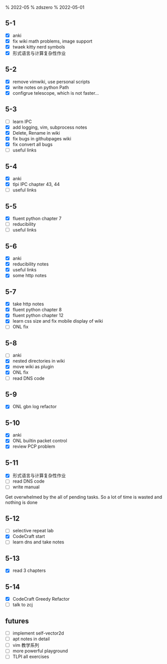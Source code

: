 % 2022-05
% zdszero
% 2022-05-01

## 5-1

- [x] anki
- [x] fix wiki math problems, image support
- [x] twaek kitty nerd symbols
- [x] 形式语言与计算复杂性作业

## 5-2

- [x] remove vimwiki, use personal scripts
- [x] write notes on python Path
- [x] configrue telescope, which is not faster...

## 5-3

- [ ] learn IPC
- [x] add logging, vim, subprocess notes
- [x] Delete, Rename in wiki
- [x] fix bugs in githubpages wiki
- [x] fix convert all bugs
- [ ] useful links

## 5-4

- [x] anki
- [x] tlpi IPC chapter 43, 44
- [ ] useful links

## 5-5

- [x] fluent python chapter 7
- [ ] reducibility
- [ ] useful links

## 5-6

- [x] anki
- [x] reducibility notes
- [x] useful links
- [x] some http notes

## 5-7

- [x] take http notes
- [x] fluent python chapter 8
- [x] fluent python chapter 12
- [x] learn css size and fix mobile display of wiki
- [ ] ONL fix

## 5-8

- [ ] anki
- [x] nested directories in wiki
- [x] move wiki as plugin
- [x] ONL fix
- [ ] read DNS code

## 5-9

- [x] ONL gbn log refactor

## 5-10

- [x] anki
- [x] ONL builtin packet control
- [x] review PCP problem

## 5-11

- [x] 形式语言与计算复杂性作业
- [ ] read DNS code
- [ ] write manual

Get overwhelmed by the all of pending tasks. So a lot of time is wasted and nothing is done

## 5-12

- [ ] selective repeat lab
- [x] CodeCraft start
- [ ] learn dns and take notes

## 5-13

- [x] read 3 chapters

## 5-14

- [x] CodeCraft Greedy Refactor
- [ ] talk to zcj

## futures

- [ ] implement self-vector2d
- [ ] apt notes in detail
- [ ] vim 教学系列
- [ ] more powerful playground
- [ ] TLPI all exercises
